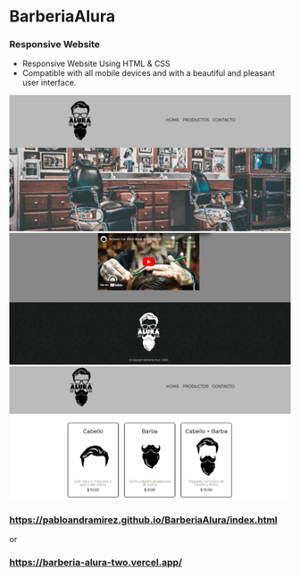 # BarberiaAlura
### Responsive Website

- Responsive Website Using HTML & CSS
- Compatible with all mobile devices and with a beautiful and pleasant user interface.


![preview img](preview1.png)
![preview img](preview2.png)
![preview img](preview3.png)

### https://pabloandramirez.github.io/BarberiaAlura/index.html
or
### https://barberia-alura-two.vercel.app/
